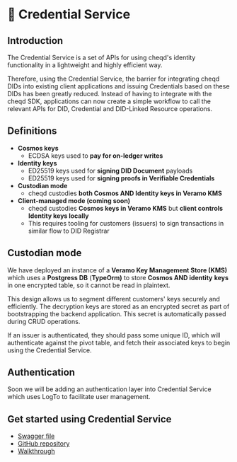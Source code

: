 # 🔁 Credential Service

## Introduction

The Credential Service is a set of APIs for using cheqd's identity functionality in a lightweight and highly efficient way.&#x20;

Therefore, using the Credential Service, the barrier for integrating cheqd DIDs into existing client applications and issuing Credentials based on these DIDs has been greatly reduced. Instead of having to integrate with the cheqd SDK, applications can now create a simple workflow to call the relevant APIs for DID, Credential and DID-Linked Resource operations.

## Definitions

* **Cosmos keys**
  * ECDSA keys used to **pay for on-ledger writes**
* **Identity keys**
  * ED25519 keys used for **signing DID Document** payloads
  * ED25519 keys used for **signing proofs in Verifiable Credentials**
* **Custodian mode**
  * cheqd custodies **both Cosmos AND Identity keys in Veramo KMS**
* **Client-managed mode (coming soon)**
  * cheqd custodies **Cosmos keys in Veramo KMS** but **client controls Identity keys locally**
  * This requires tooling for customers (issuers) to sign transactions in similar flow to DID Registrar

## Custodian mode

We have deployed an instance of a **Veramo Key Management Store (KMS)** which uses a **Postgress DB** (**TypeOrm)** to store **Cosmos AND identity** **keys** in one encrypted table, so  it cannot be read in plaintext.

This design allows us to segment different customers' keys securely and efficiently. The decryption keys are stored as an encrypted secret as part of bootstrapping the backend application. This secret is automatically passed during CRUD operations.

If an issuer is authenticated, they should pass some unique ID, which will authenticate against the pivot table, and fetch their associated keys to begin using the Credential Service.

## Authentication

Soon we will be adding an authentication layer into Credential Service which uses LogTo to facilitate user management.&#x20;

## Get started using Credential Service

* [Swagger file](https://credential-service.cheqd.net/swagger/)
* [GitHub repository](https://github.com/cheqd/credential-service)
* [Walkthrough](walkthrough.md)

